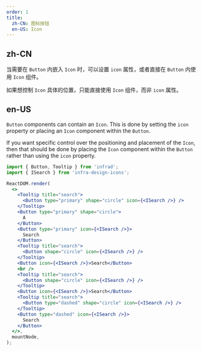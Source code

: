```yaml
---
order: 1
title:
  zh-CN: 图标按钮
  en-US: Icon
---
```


## zh-CN

当需要在 `Button` 内嵌入 `Icon` 时，可以设置 `icon` 属性，或者直接在 `Button` 内使用 `Icon` 组件。

如果想控制 `Icon` 具体的位置，只能直接使用 `Icon` 组件，而非 `icon` 属性。

## en-US

`Button` components can contain an `Icon`. This is done by setting the `icon` property or placing an `Icon` component within the `Button`.

If you want specific control over the positioning and placement of the `Icon`, then that should be done by placing the `Icon` component within the `Button` rather than using the `icon` property.

```jsx
import { Button, Tooltip } from 'infrad';
import { ISearch } from 'infra-design-icons';

ReactDOM.render(
  <>
    <Tooltip title="search">
      <Button type="primary" shape="circle" icon={<ISearch />} />
    </Tooltip>
    <Button type="primary" shape="circle">
      A
    </Button>
    <Button type="primary" icon={<ISearch />}>
      Search
    </Button>
    <Tooltip title="search">
      <Button shape="circle" icon={<ISearch />} />
    </Tooltip>
    <Button icon={<ISearch />}>Search</Button>
    <br />
    <Tooltip title="search">
      <Button shape="circle" icon={<ISearch />} />
    </Tooltip>
    <Button icon={<ISearch />}>Search</Button>
    <Tooltip title="search">
      <Button type="dashed" shape="circle" icon={<ISearch />} />
    </Tooltip>
    <Button type="dashed" icon={<ISearch />}>
      Search
    </Button>
  </>,
  mountNode,
);
```
